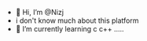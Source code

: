 - 👋 Hi, I’m @Nizj
- i don't know much about this platform
- 🌱 I’m currently learning  c c++ .....

<!---
Nizj/Nizj is a ✨ special ✨ repository because its `README.md` (this file) appears on your GitHub profile.
You can click the Preview link to take a look at your changes.
--->
